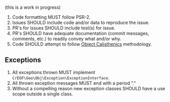 (this is a work in progress)

1. Code formatting MUST follow PSR-2.
1. Issues SHOULD include code and/or data to reproduce the issue.
1. PR's for issues SHOULD include test(s) for issue.
1. PR's SHOULD have adequate documentation (commit messages, comments, etc.) to readily convey what and/or why.
1. Code SHOULD attempt to follow [Object Calisthenics](http://www.xpteam.com/jeff/writings/objectcalisthenics.rtf) methodology.

## Exceptions
1. All exceptions thrown MUST implement ```CrEOF\Geo\Obj\Exception\ExceptionInterface```.
1. All thrown exception messages MUST end with a period "."
1. Without a compelling reason new exception classes SHOULD have a use scope outside a single class.

